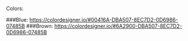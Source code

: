 Colors:

###Blue: https://colordesigner.io/#00416A-DBA507-8EC7D2-0D6986-07485B
###Brown: https://colordesigner.io/#6A2900-DBA507-8EC7D2-0D6986-07485B
